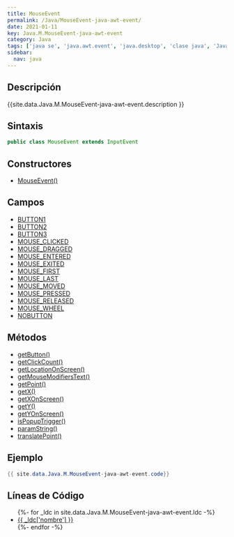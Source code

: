 ```yaml
---
title: MouseEvent
permalink: /Java/MouseEvent-java-awt-event/
date: 2021-01-11
key: Java.M.MouseEvent-java-awt-event
category: Java
tags: ['java se', 'java.awt.event', 'java.desktop', 'clase java', 'Java 1.1']
sidebar: 
  nav: java
---
```


## Descripción
{{site.data.Java.M.MouseEvent-java-awt-event.description }}

## Sintaxis
~~~java
public class MouseEvent extends InputEvent
~~~

## Constructores
* [MouseEvent()](/Java/MouseEvent-java-awt-event/MouseEvent/)

## Campos
* [BUTTON1](/Java/MouseEvent-java-awt-event/BUTTON1)
* [BUTTON2](/Java/MouseEvent-java-awt-event/BUTTON2)
* [BUTTON3](/Java/MouseEvent-java-awt-event/BUTTON3)
* [MOUSE_CLICKED](/Java/MouseEvent-java-awt-event/MOUSE_CLICKED)
* [MOUSE_DRAGGED](/Java/MouseEvent-java-awt-event/MOUSE_DRAGGED)
* [MOUSE_ENTERED](/Java/MouseEvent-java-awt-event/MOUSE_ENTERED)
* [MOUSE_EXITED](/Java/MouseEvent-java-awt-event/MOUSE_EXITED)
* [MOUSE_FIRST](/Java/MouseEvent-java-awt-event/MOUSE_FIRST)
* [MOUSE_LAST](/Java/MouseEvent-java-awt-event/MOUSE_LAST)
* [MOUSE_MOVED](/Java/MouseEvent-java-awt-event/MOUSE_MOVED)
* [MOUSE_PRESSED](/Java/MouseEvent-java-awt-event/MOUSE_PRESSED)
* [MOUSE_RELEASED](/Java/MouseEvent-java-awt-event/MOUSE_RELEASED)
* [MOUSE_WHEEL](/Java/MouseEvent-java-awt-event/MOUSE_WHEEL)
* [NOBUTTON](/Java/MouseEvent-java-awt-event/NOBUTTON)

## Métodos
* [getButton()](/Java/MouseEvent-java-awt-event/getButton)
* [getClickCount()](/Java/MouseEvent-java-awt-event/getClickCount)
* [getLocationOnScreen()](/Java/MouseEvent-java-awt-event/getLocationOnScreen)
* [getMouseModifiersText()](/Java/MouseEvent-java-awt-event/getMouseModifiersText)
* [getPoint()](/Java/MouseEvent-java-awt-event/getPoint)
* [getX()](/Java/MouseEvent-java-awt-event/getX)
* [getXOnScreen()](/Java/MouseEvent-java-awt-event/getXOnScreen)
* [getY()](/Java/MouseEvent-java-awt-event/getY)
* [getYOnScreen()](/Java/MouseEvent-java-awt-event/getYOnScreen)
* [isPopupTrigger()](/Java/MouseEvent-java-awt-event/isPopupTrigger)
* [paramString()](/Java/MouseEvent-java-awt-event/paramString)
* [translatePoint()](/Java/MouseEvent-java-awt-event/translatePoint)

## Ejemplo
~~~java
{{ site.data.Java.M.MouseEvent-java-awt-event.code}}
~~~

## Líneas de Código
<ul>
{%- for _ldc in site.data.Java.M.MouseEvent-java-awt-event.ldc -%}
   <li>
       <a href="{{_ldc['url'] }}">{{ _ldc['nombre'] }}</a>
   </li>
{%- endfor -%}
</ul>
